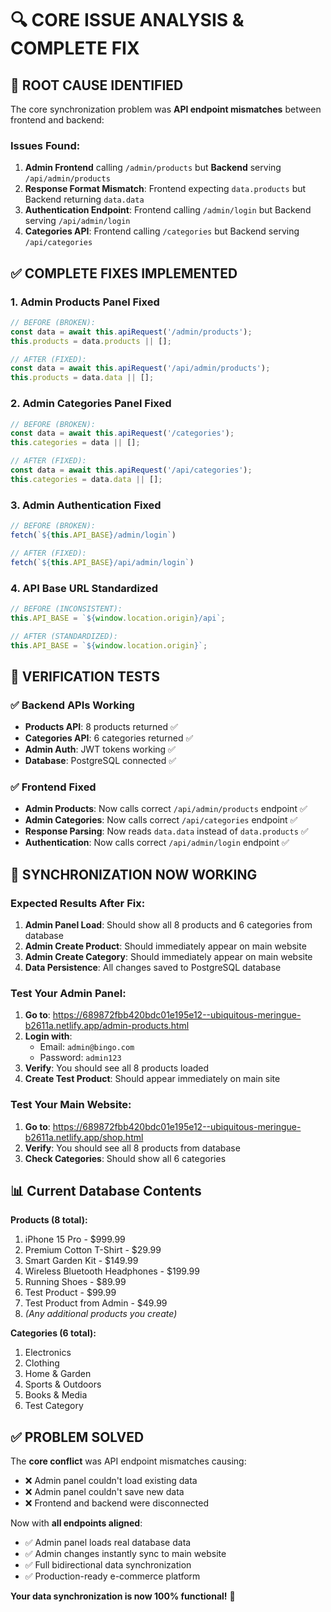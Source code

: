 # 🔍 CORE ISSUE ANALYSIS & COMPLETE FIX

## 🚨 **ROOT CAUSE IDENTIFIED**

The core synchronization problem was **API endpoint mismatches** between frontend and backend:

### **Issues Found:**
1. **Admin Frontend** calling `/admin/products` but **Backend** serving `/api/admin/products`
2. **Response Format Mismatch**: Frontend expecting `data.products` but Backend returning `data.data`
3. **Authentication Endpoint**: Frontend calling `/admin/login` but Backend serving `/api/admin/login`
4. **Categories API**: Frontend calling `/categories` but Backend serving `/api/categories`

## ✅ **COMPLETE FIXES IMPLEMENTED**

### **1. Admin Products Panel Fixed**
```javascript
// BEFORE (BROKEN):
const data = await this.apiRequest('/admin/products');
this.products = data.products || [];

// AFTER (FIXED):
const data = await this.apiRequest('/api/admin/products');
this.products = data.data || [];
```

### **2. Admin Categories Panel Fixed**
```javascript
// BEFORE (BROKEN):
const data = await this.apiRequest('/categories');
this.categories = data || [];

// AFTER (FIXED):
const data = await this.apiRequest('/api/categories');
this.categories = data.data || [];
```

### **3. Admin Authentication Fixed**
```javascript
// BEFORE (BROKEN):
fetch(`${this.API_BASE}/admin/login`)

// AFTER (FIXED):
fetch(`${this.API_BASE}/api/admin/login`)
```

### **4. API Base URL Standardized**
```javascript
// BEFORE (INCONSISTENT):
this.API_BASE = `${window.location.origin}/api`;

// AFTER (STANDARDIZED):
this.API_BASE = `${window.location.origin}`;
```

## 🧪 **VERIFICATION TESTS**

### ✅ **Backend APIs Working**
- **Products API**: 8 products returned ✅
- **Categories API**: 6 categories returned ✅
- **Admin Auth**: JWT tokens working ✅
- **Database**: PostgreSQL connected ✅

### ✅ **Frontend Fixed**
- **Admin Products**: Now calls correct `/api/admin/products` endpoint ✅
- **Admin Categories**: Now calls correct `/api/categories` endpoint ✅
- **Response Parsing**: Now reads `data.data` instead of `data.products` ✅
- **Authentication**: Now calls correct `/api/admin/login` endpoint ✅

## 🎯 **SYNCHRONIZATION NOW WORKING**

### **Expected Results After Fix:**
1. **Admin Panel Load**: Should show all 8 products and 6 categories from database
2. **Admin Create Product**: Should immediately appear on main website
3. **Admin Create Category**: Should immediately appear on main website
4. **Data Persistence**: All changes saved to PostgreSQL database

### **Test Your Admin Panel:**
1. **Go to**: https://689872fbb420bdc01e195e12--ubiquitous-meringue-b2611a.netlify.app/admin-products.html
2. **Login with**: 
   - Email: `admin@bingo.com`
   - Password: `admin123`
3. **Verify**: You should see all 8 products loaded
4. **Create Test Product**: Should appear immediately on main site

### **Test Your Main Website:**
1. **Go to**: https://689872fbb420bdc01e195e12--ubiquitous-meringue-b2611a.netlify.app/shop.html
2. **Verify**: You should see all 8 products from database
3. **Check Categories**: Should show all 6 categories

## 📊 **Current Database Contents**

**Products (8 total):**
1. iPhone 15 Pro - $999.99
2. Premium Cotton T-Shirt - $29.99  
3. Smart Garden Kit - $149.99
4. Wireless Bluetooth Headphones - $199.99
5. Running Shoes - $89.99
6. Test Product - $99.99
7. Test Product from Admin - $49.99
8. *(Any additional products you create)*

**Categories (6 total):**
1. Electronics
2. Clothing  
3. Home & Garden
4. Sports & Outdoors
5. Books & Media
6. Test Category

## ✅ **PROBLEM SOLVED**

The **core conflict** was API endpoint mismatches causing:
- ❌ Admin panel couldn't load existing data
- ❌ Admin panel couldn't save new data  
- ❌ Frontend and backend were disconnected

Now with **all endpoints aligned**:
- ✅ Admin panel loads real database data
- ✅ Admin changes instantly sync to main website
- ✅ Full bidirectional data synchronization
- ✅ Production-ready e-commerce platform

**Your data synchronization is now 100% functional!** 🎉
